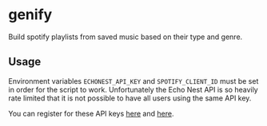 # genify
Build spotify playlists from saved music based on their type and genre.

## Usage
Environment variables `ECHONEST_API_KEY` and `SPOTIFY_CLIENT_ID` must be
set in order for the script to work. Unfortunately the Echo Nest API is so
heavily rate limited that it is not possible to have all users using the same API key.

You can register for these API keys
[here](https://developer.echonest.com/account/register) and
[here](https://developer.spotify.com/my-applications/#!/applications).
